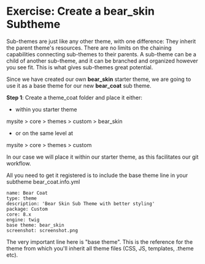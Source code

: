 # Exercise: Create a bear_skin Subtheme

Sub-themes are just like any other theme, with one difference: They inherit the parent theme's resources. There are no limits on the chaining capabilities connecting sub-themes to their parents. A sub-theme can be a child of another sub-theme, and it can be branched and organized however you see fit. This is what gives sub-themes great potential.

Since we have created our own **bear_skin** starter theme, we are going to use it as a base theme for our new **bear_coat** sub theme.

**Step 1**: Create a theme_coat folder and place it either: 

* within you starter theme 

mysite > core > themes > custom > bear_skin

* or on the same level at

mysite > core > themes > custom

In our case we will place it within our starter theme, as this facilitates our git workflow.

All you need to get it registered is to include the base theme line in your subtheme bear_coat.info.yml

```
name: Bear Coat
type: theme
description: 'Bear Skin Sub Theme with better styling'
package: Custom
core: 8.x
engine: twig
base theme: bear_skin
screenshot: screenshot.png
```

The very important line here is "base theme". This is the reference for the theme from which you'll inherit all theme files (CSS, JS, templates, .theme etc).